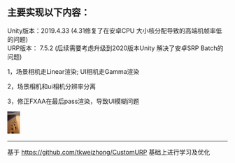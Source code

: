 ## 主要实现以下内容：

Unity版本：2019.4.33     (4.31修复了在安卓CPU 大小核分配导致的高端机帧率低的问题)  
URP版本： 7.5.2       (后续需要考虑升级到2020版本Unity  解决了安卓SRP Batch的问题) 

1，场景相机走Linear渲染; UI相机走Gamma渲染

2，场景相机和ui相机分辨率分离

3，修正FXAA在最后pass渲染，导致UI模糊问题

<img src="Res/img/41m9vmdtnI4.jpg" alt="41m9vmdtnI4" style="zoom: 05%;" />







-----------

基于  https://github.com/tkweizhong/CustomURP   基础上进行学习及优化
